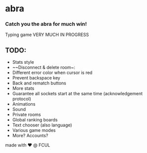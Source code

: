 # abra

### Catch you the abra for much win!

Typing game VERY MUCH IN PROGRESS

## TODO:
 * Stats style
 * ~~Disconnect & delete room~:
 * Different error color when cursor is red
 * Prevent backspace key
 * Back and rematch buttons
 * More stats
 * Guarantee all sockets start at the same time (acknowledgement protocol)
 * Animations
 * Sound
 * Private rooms
 * Global ranking boards
 * Text chooser (also language)
 * Various game modes
 * More? Accounts?

made with :heart: @ FCUL

